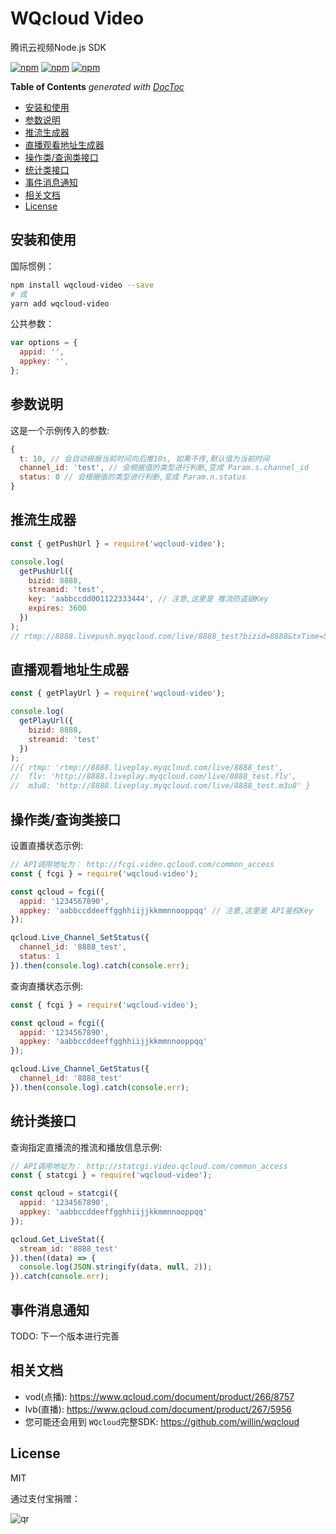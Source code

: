 # WQcloud Video

腾讯云视频Node.js SDK

[![npm](https://img.shields.io/npm/v/wqcloud-video.svg?style=plastic)](https://npmjs.org/package/wqcloud-video) [![npm](https://img.shields.io/npm/dm/wqcloud-video.svg?style=plastic)](https://npmjs.org/package/wqcloud-video) [![npm](https://img.shields.io/npm/dt/wqcloud-video.svg?style=plastic)](https://npmjs.org/package/wqcloud-video)

<!-- START doctoc generated TOC please keep comment here to allow auto update -->
<!-- DON'T EDIT THIS SECTION, INSTEAD RE-RUN doctoc TO UPDATE -->
**Table of Contents**  *generated with [DocToc](https://github.com/thlorenz/doctoc)*

- [安装和使用](#%E5%AE%89%E8%A3%85%E5%92%8C%E4%BD%BF%E7%94%A8)
- [参数说明](#%E5%8F%82%E6%95%B0%E8%AF%B4%E6%98%8E)
- [推流生成器](#%E6%8E%A8%E6%B5%81%E7%94%9F%E6%88%90%E5%99%A8)
- [直播观看地址生成器](#%E7%9B%B4%E6%92%AD%E8%A7%82%E7%9C%8B%E5%9C%B0%E5%9D%80%E7%94%9F%E6%88%90%E5%99%A8)
- [操作类/查询类接口](#%E6%93%8D%E4%BD%9C%E7%B1%BB%E6%9F%A5%E8%AF%A2%E7%B1%BB%E6%8E%A5%E5%8F%A3)
- [统计类接口](#%E7%BB%9F%E8%AE%A1%E7%B1%BB%E6%8E%A5%E5%8F%A3)
- [事件消息通知](#%E4%BA%8B%E4%BB%B6%E6%B6%88%E6%81%AF%E9%80%9A%E7%9F%A5)
- [相关文档](#%E7%9B%B8%E5%85%B3%E6%96%87%E6%A1%A3)
- [License](#license)

<!-- END doctoc generated TOC please keep comment here to allow auto update -->

## 安装和使用

国际惯例：

```bash
npm install wqcloud-video --save
# 或
yarn add wqcloud-video
```

公共参数：

```js
var options = {
  appid: '',
  appkey: '',
};
```

## 参数说明

这是一个示例传入的参数:

```js
{
  t: 10, // 会自动根据当前时间向后推10s, 如果不传,默认值为当前时间
  channel_id: 'test', // 会根据值的类型进行判断,变成 Param.s.channel_id
  status: 0 // 会根据值的类型进行判断,变成 Param.n.status
}
```

## 推流生成器

```js
const { getPushUrl } = require('wqcloud-video');

console.log(
  getPushUrl({
    bizid: 8888,
    streamid: 'test',
    key: 'aabbccdd001122333444', // 注意,这里是 推流防盗链Key
    expires: 3600
  })
);
// rtmp://8888.livepush.myqcloud.com/live/8888_test?bizid=8888&txTime=5943874C&txSecret=ffc8cc832447ea92335df69970e6ce25
```

## 直播观看地址生成器

```js
const { getPlayUrl } = require('wqcloud-video');

console.log(
  getPlayUrl({
    bizid: 8888,
    streamid: 'test'
  })
);
//{ rtmp: 'rtmp://8888.liveplay.myqcloud.com/live/8888_test',
//  flv: 'http://8888.liveplay.myqcloud.com/live/8888_test.flv',
//  m3u8: 'http://8888.liveplay.myqcloud.com/live/8888_test.m3u8' }
```

## 操作类/查询类接口

设置直播状态示例:

```js
// API调用地址为： http://fcgi.video.qcloud.com/common_access
const { fcgi } = require('wqcloud-video');

const qcloud = fcgi({
  appid: '1234567890',
  appkey: 'aabbccddeeffgghhiijjkkmmnnooppqq' // 注意,这里是 API鉴权Key
});

qcloud.Live_Channel_SetStatus({
  channel_id: '8888_test',
  status: 1
}).then(console.log).catch(console.err);
```

查询直播状态示例:

```js
const { fcgi } = require('wqcloud-video');

const qcloud = fcgi({
  appid: '1234567890',
  appkey: 'aabbccddeeffgghhiijjkkmmnnooppqq'
});

qcloud.Live_Channel_GetStatus({
  channel_id: '8888_test' 
}).then(console.log).catch(console.err);
```

## 统计类接口

查询指定直播流的推流和播放信息示例: 

```js
// API调用地址为： http://statcgi.video.qcloud.com/common_access
const { statcgi } = require('wqcloud-video');

const qcloud = statcgi({
  appid: '1234567890',
  appkey: 'aabbccddeeffgghhiijjkkmmnnooppqq'
});

qcloud.Get_LiveStat({
  stream_id: '8888_test'
}).then((data) => {
  console.log(JSON.stringify(data, null, 2));
}).catch(console.err);
```

## 事件消息通知

TODO: 下一个版本进行完善

## 相关文档

- vod(点播): <https://www.qcloud.com/document/product/266/8757>
- lvb(直播): <https://www.qcloud.com/document/product/267/5956>
- 您可能还会用到 `WQcloud`完整SDK: <https://github.com/willin/wqcloud>

## License

MIT

通过支付宝捐赠：

![qr](https://cloud.githubusercontent.com/assets/1890238/15489630/fccbb9cc-2193-11e6-9fed-b93c59d6ef37.png)
